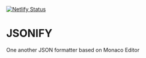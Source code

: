 [![Netlify Status](https://api.netlify.com/api/v1/badges/fcd5ac70-6e3e-44a6-8bef-00ce236c5b22/deploy-status)](https://app.netlify.com/sites/jsonify1/deploys)
# JSONIFY
One another JSON formatter based on Monaco Editor